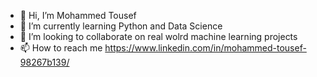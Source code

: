 - 👋 Hi, I’m Mohammed Tousef
- 🌱 I’m currently learning Python and Data Science
- 💞️ I’m looking to collaborate on real wolrd machine learning projects
- 📫 How to reach me https://www.linkedin.com/in/mohammed-tousef-98267b139/

<!---
tousef097/tousef097 is a ✨ special ✨ repository because its `README.md` (this file) appears on your GitHub profile.
You can click the Preview link to take a look at your changes.
--->
